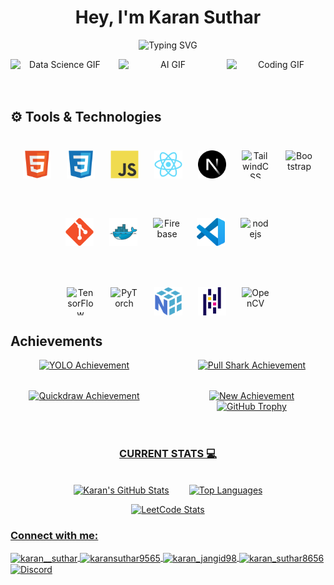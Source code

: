 <h1 align="center">Hey, I'm Karan Suthar</h1>

<p align="center">
  <img src="https://readme-typing-svg.demolab.com?font=Fira+Code&weight=600&size=28&duration=4000&pause=1000&color=d1ff33&center=true&vCenter=true&width=435&lines=MAKING+DATA+WORK+SMARTER" alt="Typing SVG" />
</p> 

<div align="center">
  <div style="display: flex; justify-content: space-between; gap: 15px;">
    <img align="left" src="https://media2.giphy.com/media/v1.Y2lkPTc5MGI3NjExdzRmNmo5YWtzcDY2dmdqN3Ewa200Y2Y0ZTR5amI5MnRmbTRqNzcyZiZlcD12MV9naWZzX3NlYXJjaCZjdD1n/78XCFBGOlS6keY1Bil/giphy.webp" alt="Data Science GIF" width="220" />
    <img src="https://media0.giphy.com/media/5EOYACH9SWWA45b4Bp/giphy.webp?cid=ecf05e471k26lj45liuyoud7otvhga4zqgaa7wtlr1aj73zn&ep=v1_gifs_search&rid=giphy.webp&ct=g" alt="AI GIF" width="220" />
    <img align="right" src="https://user-images.githubusercontent.com/74038190/212284145-bf2c01a8-c448-4f1a-b911-996024c84606.gif" alt="Coding GIF" width="220" />
  </div>
</div>

<br/>
<br/>



  <!-- 🧰 Tools & Technologies -->
  <div style="flex: 1 1 600px;">
    <h2 align="left">⚙️ Tools & Technologies</h2>
    <div style="display: flex; flex-wrap: wrap; justify-content: center; gap: 40px;">

    
<div style="flex: 1 1 260px; text-align: center;">
  <h3></h3> <!-- Add this -->
  <div style="display: flex; flex-wrap: wrap; gap: 25px; justify-content: center;">
    <img src="https://raw.githubusercontent.com/devicons/devicon/master/icons/html5/html5-original.svg" width="45" height="45" alt="HTML5"/>
    <img src="https://raw.githubusercontent.com/devicons/devicon/master/icons/css3/css3-original.svg" width="45" height="45" alt="CSS3"/>
    <img src="https://raw.githubusercontent.com/devicons/devicon/master/icons/javascript/javascript-original.svg" width="45" height="45" alt="JavaScript"/>
    <img src="https://raw.githubusercontent.com/devicons/devicon/master/icons/react/react-original.svg" width="45" height="45" alt="React"/>
    <img src="https://raw.githubusercontent.com/devicons/devicon/master/icons/nextjs/nextjs-original.svg" width="45" height="45" alt="Next.js"/>
    <img src="https://res.cloudinary.com/dx9bvma03/image/upload/v1759593077/Tailwind_CSS_ulh9aq.png" width="45" height="45" alt="TailwindCSS"/>
    <img src="https://res.cloudinary.com/dx9bvma03/image/upload/v1759593475/Material_UI_ozrck9.png" width="45" height="45" alt="Bootstrap"/>
  </div>
</div>

<!-- Backend & Databases -->
<div style="flex: 1 1 260px; text-align: center;">
  <h3></h3> <!-- Add this -->
  <div style="display: flex; flex-wrap: wrap; gap: 25px; justify-content: center;">
    <img src="https://raw.githubusercontent.com/devicons/devicon/master/icons/git/git-original.svg" width="45" height="45" alt="MySQL"/>
    <img src="https://raw.githubusercontent.com/devicons/devicon/master/icons/docker/docker-original.svg" width="45" height="45" alt="MongoDB"/>
    <img src="https://www.vectorlogo.zone/logos/firebase/firebase-icon.svg" width="45" height="45" alt="Firebase"/>
    <img src="https://raw.githubusercontent.com/devicons/devicon/master/icons/vscode/vscode-original.svg" width="45" height="45" alt="vscode"/>
    <img src="https://res.cloudinary.com/dx9bvma03/image/upload/v1759593534/nodejs_bb1yka.png" width="48" height="48" alt="nodejs"/>
  </div>
</div>

<!-- AI / ML -->
<div style="flex: 1 1 260px; text-align: center;">
  <h3></h3> <!-- Add this -->
  <div style="display: flex; flex-wrap: wrap; gap: 25px; justify-content: center;">
    <img src="https://www.vectorlogo.zone/logos/tensorflow/tensorflow-icon.svg" width="45" height="45" alt="TensorFlow"/>
    <img src="https://www.vectorlogo.zone/logos/pytorch/pytorch-icon.svg" width="45" height="45" alt="PyTorch"/>
    <img src="https://raw.githubusercontent.com/devicons/devicon/master/icons/numpy/numpy-original.svg" width="45" height="45" alt="NumPy"/>
    <img src="https://raw.githubusercontent.com/devicons/devicon/master/icons/pandas/pandas-original.svg" width="45" height="45" alt="Pandas"/>
    <img src="https://res.cloudinary.com/dx9bvma03/image/upload/v1759593674/opencv_logo_icon_170887_qniyu7.png" width="45" height="45" alt="OpenCV"/>
  </div>
</div>

    
  </div>

  <!-- 🏆 Achievements -->
  <div style="flex: 1 1 400px;">
    <h2 align="left"> Achievements</h2>
    <div align="center" style="
      display: grid;
      grid-template-columns: repeat(auto-fit, minmax(150px, 1fr));
      gap: 2rem;
      justify-items: center;
      margin: 1rem 0;
    ">
      <a href="https://github.com/KaranJangid8656?achievement=yolo&tab=achievements" target="_blank">
        <img src="https://res.cloudinary.com/dx9bvma03/image/upload/v1759590527/yolo-default-be0bbff04951_aimwow.png" alt="YOLO Achievement" width="150" />
      </a>
      <a href="https://github.com/KaranJangid8656?achievement=pull-shark&tab=achievements" target="_blank">
        <img src="https://res.cloudinary.com/dx9bvma03/image/upload/v1759590531/pull-shark-default-498c279a747d_njfojh.png" alt="Pull Shark Achievement" width="150" />
      </a>
      <a href="https://github.com/KaranJangid8656?achievement=quickdraw&tab=achievements" target="_blank">
        <img src="https://res.cloudinary.com/dx9bvma03/image/upload/v1759590537/quickdraw-default--light-8f798b35341a_ji1xux.png" alt="Quickdraw Achievement" width="150" />
      </a>
      <a href="#" target="_blank">
        <img src="https://res.cloudinary.com/dx9bvma03/image/upload/v1759594383/lg2550_qkux9f.png" alt="New Achievement" width="150" />
<img src="https://github-profile-trophy.vercel.app/?username=KaranJangid8656&theme=radical&margin-w=10&margin-h=10&no-bg=true" alt="GitHub Trophy" style="max-width: 100%;" />

    
  </div>
</div>

<br/>
<h3 align="center">CURRENT STATS 💻</h3>
<br>

<div align="center" style="display: flex; justify-content: center; flex-wrap: wrap; gap: 2rem;">
 <img src="https://github-readme-stats.vercel.app/api?username=KaranJangid8656&show_icons=true&theme=radical&hide_border=false&hide_rank=false&show=prs,issues,repositories&count_private=true&include_all_commits=true&cache_seconds=600" alt="Karan's GitHub Stats" style="max-width: 100%;" />
 





<img src="https://github-readme-stats.vercel.app/api/top-langs/?username=KaranJangid8656&layout=compact&theme=radical&hide_border=false&langs_count=10&count_private=true" alt="Top Languages" style="max-width: 100%;" />


</div>

<p align="center">
  <img src="https://leetcard.jacoblin.cool/Karan_Suthar8656?theme=dark&font=Baloo%202" alt="LeetCode Stats" />
</p>

<h3 align="left">Connect with me:</h3>
<p align="left">
  <a href="https://twitter.com/karan__suthar" target="blank">
    <img align="center" src="https://raw.githubusercontent.com/rahuldkjain/github-profile-readme-generator/master/src/images/icons/Social/twitter.svg" alt="karan__suthar" height="30" width="40" />
  </a>
  <a href="https://linkedin.com/in/karansuthar9565" target="blank">
    <img align="center" src="https://raw.githubusercontent.com/rahuldkjain/github-profile-readme-generator/master/src/images/icons/Social/linked-in-alt.svg" alt="karansuthar9565" height="30" width="40" />
  </a>
  <a href="https://instagram.com/karan_jangid98" target="blank">
    <img align="center" src="https://raw.githubusercontent.com/rahuldkjain/github-profile-readme-generator/master/src/images/icons/Social/instagram.svg" alt="karan_jangid98" height="30" width="40" />
  </a>
  <a href="https://www.leetcode.com/karan_suthar8656" target="blank">
    <img align="center" src="https://raw.githubusercontent.com/rahuldkjain/github-profile-readme-generator/master/src/images/icons/Social/leet-code.svg" alt="karan_suthar8656" height="30" width="40" />
  </a>
  <a href="https://discord.com/users/1304444059342995536" target="blank">
    <img align="center" src="https://www.svgrepo.com/show/353655/discord-icon.svg" alt="Discord" height="30" width="40" />
  </a>
</p>
